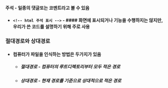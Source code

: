 #### 주석 - 일종의 댓글또는 코멘트라고 볼 수 있음
- #### `<!-- html 주석 표시 -->` - #### 화면에 표시되거나 기능을 수행하지는 않지만, 우리가 쓴 코드를 설명하기 위해 주로 사용


### 절대경로와 상대경로
- #### 컴퓨터가 파일을 인식하는 방법은 두가지가 있음
	- ##### 절대경로 - 컴퓨터의 루트디렉토리부터 모두 적은 경로
	- ##### 상대경로 - 현재 경로를 기준으로 상대적으로 적은 경로


